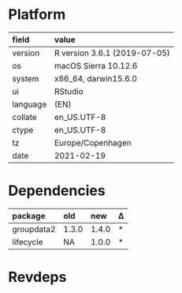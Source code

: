 # Platform

|field    |value                        |
|:--------|:----------------------------|
|version  |R version 3.6.1 (2019-07-05) |
|os       |macOS Sierra 10.12.6         |
|system   |x86_64, darwin15.6.0         |
|ui       |RStudio                      |
|language |(EN)                         |
|collate  |en_US.UTF-8                  |
|ctype    |en_US.UTF-8                  |
|tz       |Europe/Copenhagen            |
|date     |2021-02-19                   |

# Dependencies

|package    |old   |new   |Δ  |
|:----------|:-----|:-----|:--|
|groupdata2 |1.3.0 |1.4.0 |*  |
|lifecycle  |NA    |1.0.0 |*  |

# Revdeps

